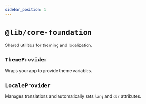 ```yaml
---
sidebar_position: 1
---
```


# `@lib/core-foundation`

Shared utilities for theming and localization.

## `ThemeProvider`

Wraps your app to provide theme variables.

## `LocaleProvider`

Manages translations and automatically sets `lang` and `dir` attributes.
